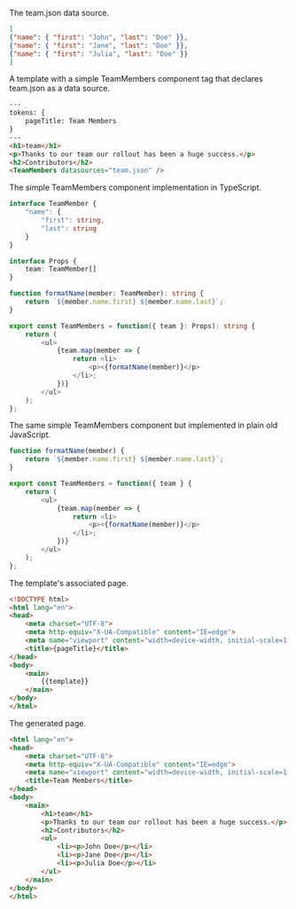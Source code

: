 The team.json data source.

```json
[
{"name": { "first": "John", "last": "Doe" }},
{"name": { "first": "Jane", "last": "Doe" }},
{"name": { "first": "Julia", "last": "Doe" }}
]
```

A template with a simple TeamMembers component tag that declares team.json as a data source.

```html
---
tokens: {
    pageTitle: Team Members
}
---
<h1>team</h1>
<p>Thanks to our team our rollout has been a huge success.</p>
<h2>Contributors</h2>
<TeamMembers datasources="team.json" />
```

The simple TeamMembers component implementation in TypeScript.

```typescript
interface TeamMember {
    "name": {
        "first": string,
        "last": string
    }
}

interface Props {
    team: TeamMember[]
}

function formatName(member: TeamMember): string {
    return `${member.name.first} ${member.name.last}`;
}

export const TeamMembers = function({ team }: Props): string {
    return (
        <ul>
            {team.map(member => {
                return <li>
                    <p><{formatName(member)}</p>
                </li>;
            })}
        </ul>
    );
};
```

The same simple TeamMembers component but implemented in plain old JavaScript.

```javascript
function formatName(member) {
    return `${member.name.first} ${member.name.last}`;
}

export const TeamMembers = function({ team } {
    return (
        <ul>
            {team.map(member => {
                return <li>
                    <p><{formatName(member)}</p>
                </li>;
            })}
        </ul>
    );
};
```
The template's associated page.

```html
<!DOCTYPE html>
<html lang="en">
<head>
    <meta charset="UTF-8">
    <meta http-equiv="X-UA-Compatible" content="IE=edge">
    <meta name="viewport" content="width=device-width, initial-scale=1.0">
    <title>{pageTitle}</title>
</head>
<body>
    <main>
        {{template}}
    </main>
</body>
</html>
```

The generated page.

```html
<html lang="en">
<head>
    <meta charset="UTF-8">
    <meta http-equiv="X-UA-Compatible" content="IE=edge">
    <meta name="viewport" content="width=device-width, initial-scale=1.0">
    <title>Team Members</title>
</head>
<body>
    <main>
        <h1>team</h1>
        <p>Thanks to our team our rollout has been a huge success.</p>
        <h2>Contributors</h2>
        <ul>
            <li><p>John Doe</p></li>
            <li><p>Jane Doe</p></li>
            <li><p>Julia Doe</p></li>
        </ul>
    </main>
</body>
</html>
```
